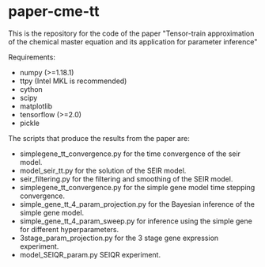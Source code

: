 # paper-cme-tt
This is the repository for the code of the paper "Tensor-train approximation of the chemical master equation and its application for parameter inference"


Requirements:
- numpy (>=1.18.1)
- ttpy (Intel MKL is recommended)
- cython
- scipy
- matplotlib
- tensorflow (>=2.0)
- pickle 

The scripts that produce the results from the paper are:
- simplegene_tt_convergence.py for the time convergence of the seir model.
- model_seir_tt.py for the solution of the SEIR model.
- seir_filtering.py for the filtering and smoothing of the SEIR model.
- simplegene_tt_convergence.py for the simple gene model time stepping convergence.
- simple_gene_tt_4_param_projection.py for the Bayesian inference of the simple gene model.
- simple_gene_tt_4_param_sweep.py for inference using the simple gene for different hyperparameters.
- 3stage_param_projection.py for the 3 stage gene expression experiment.
- model_SEIQR_param.py SEIQR experiment.



